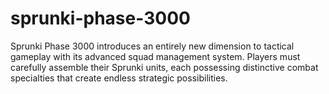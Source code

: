 # sprunki-phase-3000
Sprunki Phase 3000 introduces an entirely new dimension to tactical gameplay with its advanced squad management system. Players must carefully assemble their Sprunki units, each possessing distinctive combat specialties that create endless strategic possibilities.
